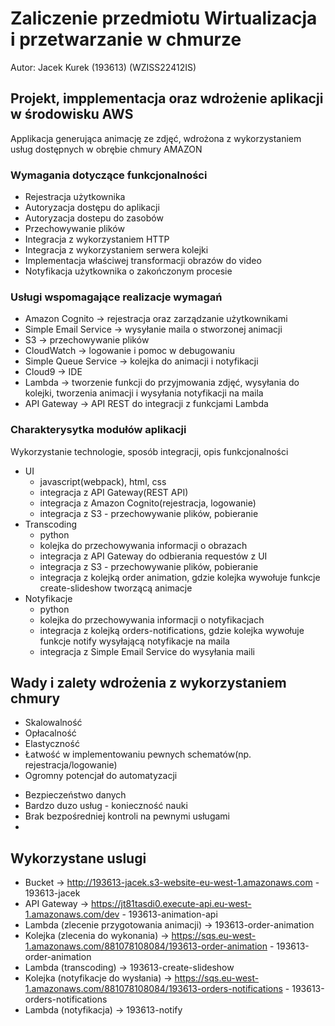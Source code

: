 # Zaliczenie przedmiotu Wirtualizacja i przetwarzanie w chmurze

Autor: Jacek Kurek (193613) (WZISS22412IS)

## Projekt, impplementacja oraz wdrożenie aplikacji w środowisku AWS

Applikacja generująca animację ze zdjęć, wdrożona z wykorzystaniem usług dostępnych w obrębie chmury AMAZON

### Wymagania dotyczące funkcjonalności

* Rejestracja użytkownika
* Autoryzacja dostępu do aplikacji
* Autoryzacja dostepu do zasobów
* Przechowywanie plików
* Integracja z wykorzystaniem HTTP
* Integracja z wykorzystaniem serwera kolejki
* Implementacja właściwej transformacji obrazów do video
* Notyfikacja użytkownika o zakończonym procesie

### Usługi wspomagające realizacje wymagań

* Amazon Cognito -> rejestracja oraz zarządzanie użytkownikami
* Simple Email Service -> wysyłanie maila o stworzonej animacji
* S3 -> przechowywanie plików
* CloudWatch -> logowanie i pomoc w debugowaniu
* Simple Queue Service -> kolejka do animacji i notyfikacji 
* Cloud9 -> IDE
* Lambda -> tworzenie funkcji do przyjmowania zdjęć, wysyłania do kolejki, tworzenia animacji i wysyłania notyfikacji na maila
* API Gateway -> API REST do integracji z funkcjami Lambda

### Charakterysytka modułów aplikacji
Wykorzystanie technologie, sposób integracji, opis funkcjonalności

* UI
    - javascript(webpack), html, css
    - integracja z API Gateway(REST API) 
    - integracja z Amazon Cognito(rejestracja, logowanie)
    - integracja z S3 - przechowywanie plików, pobieranie
* Transcoding
    - python
    - kolejka do przechowywania informacji o obrazach
    - integracja z API Gateway do odbierania requestów z UI
    - integracja z S3 - przechowywanie plików, pobieranie
    - integracja z kolejką order animation, gdzie kolejka wywołuje funkcje create-slideshow tworzącą animacje 
* Notyfikacje
    - python
    - kolejka do przechowywania informacji o notyfikacjach
    - integracja z kolejką orders-notifications, gdzie kolejka wywołuje funkcje notify wysyłającą notyfikacje na maila
    - integracja z Simple Email Service do wysyłania maili

## Wady i zalety wdrożenia z wykorzystaniem chmury

+ Skalowalność
+ Opłacalność
+ Elastyczność
+ Łatwość w implementowaniu pewnych schematów(np. rejestracja/logowanie)
+ Ogromny potencjał do automatyzacji

- Bezpieczeństwo danych
- Bardzo duzo usług - konieczność nauki
- Brak bezpośredniej kontroli na pewnymi usługami
-

## Wykorzystane uslugi

* Bucket -> http://193613-jacek.s3-website-eu-west-1.amazonaws.com - 193613-jacek
* API Gateway -> https://jt81tasdi0.execute-api.eu-west-1.amazonaws.com/dev - 193613-animation-api
* Lambda (zlecenie przygotowania animacji) -> 193613-order-animation
* Kolejka (zlecenia do wykonania) -> https://sqs.eu-west-1.amazonaws.com/881078108084/193613-order-animation - 193613-order-animation
* Lambda (transcoding) -> 193613-create-slideshow
* Kolejka (notyfikacje do wysłania) -> https://sqs.eu-west-1.amazonaws.com/881078108084/193613-orders-notifications - 193613-orders-notifications
* Lambda (notyfikacja) -> 193613-notify

